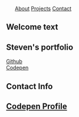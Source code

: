 <script src="https://cdn.freecodecamp.org/testable-projects-fcc/v1/bundle.js"></script>
<head>
 <link rel='stylesheet' href='style.css' type='text' />
</head>
 

<div class="topnav">
  <nav id="navbar">
    <ul>
      <a id="link1" class="nav-link" href="#welcome-section"> About</a>
      <a id="link1" class="nav-link" href="#projects"> Projects</a>
      <a id="link1" class="nav-link" href="#contact-section"> Contact</a>
    </ul>
  </nav>
</div>
<section id="welcome-section">
  <div class="welcome-text">
    <h1>Welcome text </h1>
    <h2>Steven's portfolio </h2>
  </div>
</section>
<section id="projects">
  <div class="projects">
    <div><a class="project-tile" href="github.com/ander9991" target="_blank">Github</a></div>
    <div><a class="project-tile" href="codepen.io/ander9991" target="_blank">Codepen</a></div>
  </div>
</section>

<section id="contact-section">
  <div class="contact-section" id="contact">
    <h1>Contact Info</h1>
    <h2><a id="profile-link" href="codepen.io/ander9991" target="_blank">Codepen Profile </a></h2>
  </div>
</section>
  

